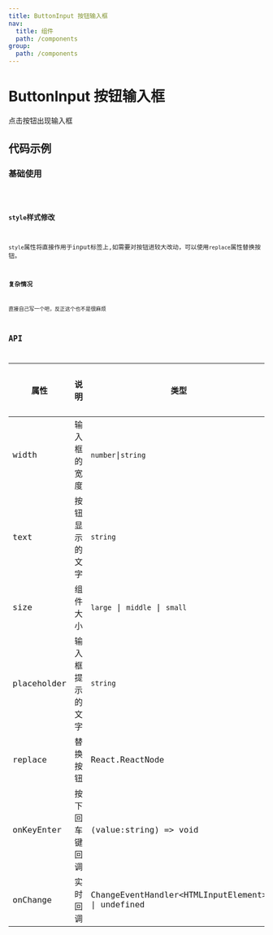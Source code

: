 ```yaml
---
title: ButtonInput 按钮输入框
nav:
  title: 组件
  path: /components
group:
  path: /components
---
```


# ButtonInput 按钮输入框
点击按钮出现输入框

## 代码示例

### 基础使用
<code src="./demos/index.tsx" />

### `style`样式修改
`style`属性将直接作用于input标签上,如需要对按钮进较大改动，可以使用`replace`属性替换按钮。
<code src="./demos/styles.tsx" />

### 复杂情况
直接自己写一个吧，反正这个也不是很麻烦

## API
| 属性         | 说明             | 类型      | 是否必填 | 默认值 |
| ------------ | ---------------- | --------- | -------- | ------ |
| width | 输入框的宽度 |`number`\|`string`|N|-|
| text | 按钮显示的文字 |`string`|N|'新增'|
| size | 组件大小 |`large` \| `middle` \| `small`|N|-|
| placeholder | 输入框提示的文字 |`string`|N|'请输入'|
| replace | 替换按钮 |React.ReactNode|N|-|
| onKeyEnter | 按下回车键回调 |(value:string) => void|N|-|
| onChange | 实时回调 |ChangeEventHandler\<HTMLInputElement\> \| undefined|N|-|



